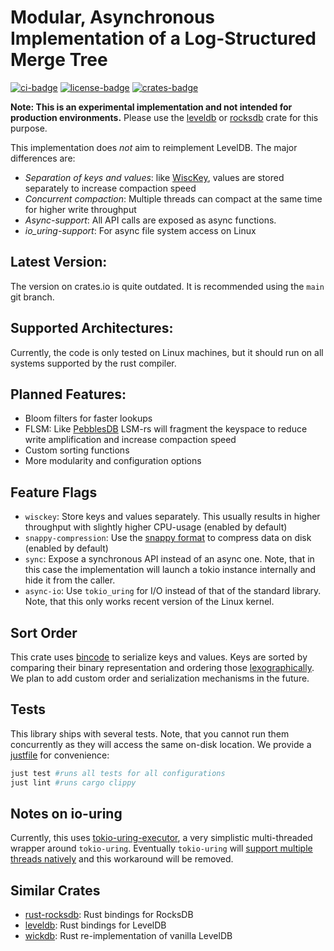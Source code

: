 # Modular, Asynchronous Implementation of a Log-Structured Merge Tree

[![ci-badge](https://github.com/kaimast/lsm-rs/actions/workflows/ci.yml/badge.svg)](https://github.com/kaimast/lsm-rs/actions)
[![license-badge](https://img.shields.io/crates/l/lsm)](https://github.com/kaimast/lsm-rs/blob/main/LICENSE)
[![crates-badge](https://img.shields.io/crates/v/lsm)](https://crates.io/crates/lsm)

**Note: This is an experimental implementation and not intended for production environments.**
 Please use the [leveldb](https://github.com/skade/leveldb) or [rocksdb](https://github.com/rust-rocksdb/rust-rocksdb) crate for this purpose.

This implementation does *not* aim to reimplement LevelDB. The major differences are:
* *Separation of keys and values*: like [WiscKey](https://www.usenix.org/system/files/conference/fast16/fast16-papers-lu.pdf), values are stored separately to increase compaction speed
* *Concurrent compaction*: Multiple threads can compact at the same time for higher write throughput
* *Async-support*: All API calls are exposed as async functions.
* *io_uring-support*: For async file system access on Linux

## Latest Version:
The version on crates.io is quite outdated. It is recommended using the `main` git branch.

## Supported Architectures:
Currently, the code is only tested on Linux machines, but it should run on all systems supported by the rust compiler.

## Planned Features:
* Bloom filters for faster lookups
* FLSM: Like [PebblesDB](https://github.com/utsaslab/pebblesdb) LSM-rs will fragment the keyspace to reduce write amplification and increase compaction speed
* Custom sorting functions
* More modularity and configuration options

## Feature Flags
* `wisckey`: Store keys and values separately. This usually results in higher throughput with slightly higher CPU-usage (enabled by default)
* `snappy-compression`: Use the [snappy format](https://docs.rs/snap/1.0.5/snap/) to compress data on disk (enabled by default)
* `sync`: Expose a synchronous API instead of an async one. Note, that in this case the implementation will launch a tokio instance internally and hide it from the caller.
* `async-io`: Use `tokio_uring` for I/O instead of that of the standard library. Note, that this only works recent version of the Linux kernel.

## Sort Order
This crate uses [bincode](https://github.com/bincode-org/bincode) to serialize keys and values.
Keys are sorted by comparing their binary representation and ordering those [lexographically](https://doc.rust-lang.org/std/cmp/trait.Ord.html#lexicographical-comparison).
We plan to add custom order and serialization mechanisms in the future.

## Tests
This library ships with several tests. Note, that you cannot run them concurrently as they will access the same on-disk location.
We provide a [justfile](https://github.com/casey/just) for convenience:

```sh
just test #runs all tests for all configurations
just lint #runs cargo clippy
```

## Notes on io-uring
Currently, this uses [tokio-uring-executor](https://github.com/kaimast/tokio-uring-executor), a very simplistic multi-threaded wrapper around `tokio-uring`.
Eventually `tokio-uring` will [support multiple threads natively](https://github.com/tokio-rs/tokio-uring/issues/258) and this workaround will be removed.

## Similar Crates
* [rust-rocksdb](https://github.com/rust-rocksdb/rust-rocksdb): Rust bindings for RocksDB
* [leveldb](https://github.com/skade/leveldb): Rust bindings for LevelDB
* [wickdb](https://github.com/Fullstop000/wickdb): Rust re-implementation of vanilla LevelDB
